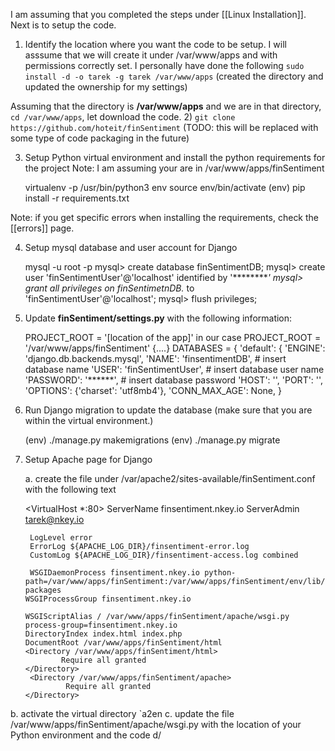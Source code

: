 I am assuming that you completed the steps under [[Linux Installation]]. Next is to setup the code.
1) Identify the location where you want the code to be setup. I will asssume that we will create it under /var/www/apps and with permissions correctly set. I personally have done the following
`sudo install -d -o tarek -g tarek /var/www/apps` (created the directory and updated the ownership for my settings)

Assuming that the directory is **/var/www/apps** and we are in that directory, `cd /var/www/apps`, let download the code.
2) `git clone https://github.com/hoteit/finSentiment`  (TODO: this will be replaced with some type of code packaging in the future)

3) Setup Python virtual environment and install the python requirements for the project Note: I am assuming your are in /var/www/apps/finSentiment

     virtualenv -p /usr/bin/python3 env
     source env/bin/activate
     (env) pip install -r requirements.txt

Note:  if you get specific errors when installing the requirements, check the [[errors]] page.

4) Setup mysql database and user account for Django

     mysql -u root -p
     mysql> create database finSentimentDB;
     mysql> create user 'finSentimentUser'@'localhost' identified by '*********' 
     mysql> grant all privileges on finSentimetnDB.* to 'finSentimentUser'@'localhost';
     mysql> flush privileges;

5) Update **finSentiment/settings.py** with the following information:

    PROJECT_ROOT = '[location of the app]' in our case PROJECT_ROOT = '/var/www/apps/finSentiment'
    {....}
    DATABASES = {
    'default': {
        'ENGINE': 'django.db.backends.mysql',
        'NAME': 'finsentimentDB', # insert database name
        'USER': 'finSentimentUser', # insert database user name
        'PASSWORD': '******', # insert database password
        'HOST': '',
        'PORT': '',
        'OPTIONS': {'charset': 'utf8mb4'},
        'CONN_MAX_AGE': None,
    }

6) Run Django migration to update the database (make sure that you are within the virtual environment.)
   
    (env)  ./manage.py makemigrations
    (env)  ./manage.py migrate
 
7) Setup Apache page for Django
    
    a. create the file under /var/apache2/sites-available/finSentiment.conf with the following text

     <VirtualHost *:80>
        ServerName finsentiment.nkey.io
        ServerAdmin tarek@nkey.io

        LogLevel error
        ErrorLog ${APACHE_LOG_DIR}/finsentiment-error.log
        CustomLog ${APACHE_LOG_DIR}/finsentiment-access.log combined

        WSGIDaemonProcess finsentiment.nkey.io python-path=/var/www/apps/finSentiment:/var/www/apps/finSentiment/env/lib/python3.4/site-packages
       WSGIProcessGroup finsentiment.nkey.io

       WSGIScriptAlias / /var/www/apps/finSentiment/apache/wsgi.py process-group=finsentiment.nkey.io
       DirectoryIndex index.html index.php
       DocumentRoot /var/www/apps/finSentiment/html
       <Directory /var/www/apps/finSentiment/html>
               Require all granted
       </Directory>
        <Directory /var/www/apps/finSentiment/apache>
                Require all granted
       </Directory>
    </VirtualHost>
    
 b. activate the virtual directory `a2en
 c. update the file /var/www/apps/finSentiment/apache/wsgi.py with the location of your Python environment and the code
 d/ 


